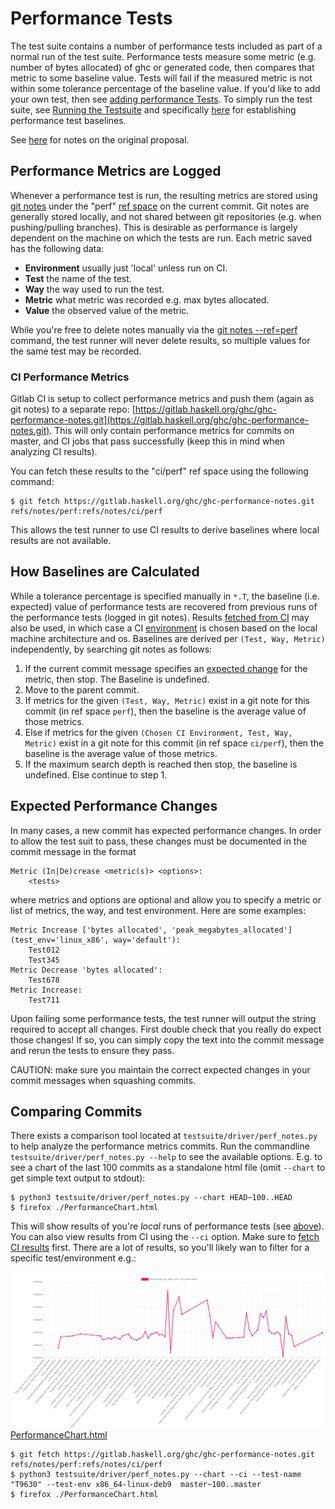 # Performance Tests

The test suite contains a number of performance tests included as part of a normal run of the test suite. Performance tests measure some metric (e.g. number of bytes allocated) of ghc or generated code, then compares that metric to some baseline value. Tests will fail if the measured metric is not within some tolerance percentage of the baseline value. If you'd like to add your own test, then see [adding performance Tests](building/running-tests/adding#performance-tests). To simply run the test suite, see [Running the Testsuite](building/running-tests/running) and specifically [here](building/running-tests/running#performance-test-baselines) for establishing performance test baselines.

See [here](/performance/tests) for notes on the original proposal.

## Performance Metrics are Logged


Whenever a performance test is run, the resulting metrics are stored using [git notes](https://git-scm.com/docs/git-notes) under the "perf" [ref space](https://git-scm.com/docs/git-notes#git-notes---refltrefgt) on the current commit. Git notes are generally stored locally, and not shared between git repositories (e.g. when pushing/pulling branches). This is desirable as performance is largely dependent on the machine on which the tests are run. Each metric saved has the following data:

- **Environment** usually just 'local' unless run on CI.
- **Test** the name of the test.
- **Way** the way used to run the test.
- **Metric** what metric was recorded e.g. max bytes allocated.
- **Value** the observed value of the metric.


While you're free to delete notes manually via the [git notes --ref=perf](https://git-scm.com/docs/git-notes) command, the test runner will never delete results, so multiple values for the same test may be recorded.

### CI Performance Metrics


Gitlab CI is setup to collect performance metrics and push them (again as git notes) to a separate repo: [https://gitlab.haskell.org/ghc/ghc-performance-notes.git](https://gitlab.haskell.org/ghc/ghc-performance-notes.git). This will only contain performance metrics for commits on master, and CI jobs that pass successfully (keep this in mind when analyzing CI results).

You can fetch these results to the "ci/perf" ref space using the following command:

```wiki
$ git fetch https://gitlab.haskell.org/ghc/ghc-performance-notes.git refs/notes/perf:refs/notes/ci/perf
```


This allows the test runner to use CI results to derive baselines where local results are not available.

## How Baselines are Calculated


While a tolerance percentage is specified manually in `*.T`, the baseline (i.e. expected) value of performance tests are recovered from previous runs of the performance tests (logged in git notes). Results [fetched from CI](building/running-tests/performance-tests#) may also be used, in which case a CI [environment](building/running-tests/performance-tests#) is chosen based on the local machine architecture and os. Baselines are derived per `(Test, Way, Metric)` independently, by searching git notes as follows:

1. If the current commit message specifies an [expected change](building/running-tests/performance-tests#expected-performance-changes) for the metric, then stop. The Baseline is undefined.
1. Move to the parent commit.
1. If metrics for the given `(Test, Way, Metric)` exist in a git note for this commit (in ref space `perf`), then the baseline is the average value of those metrics.
1. Else if metrics for the given `(Chosen CI Environment, Test, Way, Metric)` exist in a git note for this commit (in ref space `ci/perf`), then the baseline is the average value of those metrics.
1. If the maximum search depth is reached then stop, the baseline is undefined. Else continue to step 1.

## Expected Performance Changes


In many cases, a new commit has expected performance changes. In order to allow the test suit to pass, these changes must be documented in the commit message in the format

```wiki
Metric (In|De)crease <metric(s)> <options>:
    <tests>
```


where metrics and options are optional and allow you to specify a metric or list of metrics, the way, and test environment. Here are some examples:

```wiki
Metric Increase ['bytes allocated', 'peak_megabytes_allocated'] (test_env='linux_x86', way='default'):
    Test012
    Test345
Metric Decrease 'bytes allocated':
    Test678
Metric Increase:
    Test711
```

Upon failing some performance tests, the test runner will output  the string required to accept all changes. First double check that you really do expect those changes! If so, you can simply copy the text into the commit message and rerun the tests to ensure they pass.

CAUTION: make sure you maintain the correct expected changes in your commit messages when squashing commits.

## Comparing Commits

There exists a comparison tool located at `testsuite/driver/perf_notes.py` to help analyze the performance metrics commits. Run the commandline `testsuite/driver/perf_notes.py --help` to see the available options. E.g. to see a chart of the last 100 commits as a standalone html file (omit `--chart` to get simple text output to stdout):

```wiki
$ python3 testsuite/driver/perf_notes.py --chart HEAD~100..HEAD
$ firefox ./PerformanceChart.html
```

This will show results of you're *local* runs of performance tests (see [above](#performance-metrics-are-logged)). You can also view results from CI using the `--ci` option. Make sure to [fetch CI results](#ci-performance-metrics) first. There are a lot of results, so you'll likely wan to filter for a specific test/environment e.g.:

![Screenshot_from_2019-05-29_11-45-34](uploads/3a2783b354df3cdea54bf2c0c1575aff/Screenshot_from_2019-05-29_11-45-34.png)
[PerformanceChart.html](uploads/a385555a89124fa049310f3d812febf7/PerformanceChart.html)

```
$ git fetch https://gitlab.haskell.org/ghc/ghc-performance-notes.git refs/notes/perf:refs/notes/ci/perf
$ python3 testsuite/driver/perf_notes.py --chart --ci --test-name "T9630" --test-env x86_64-linux-deb9  master~100..master
$ firefox ./PerformanceChart.html
```